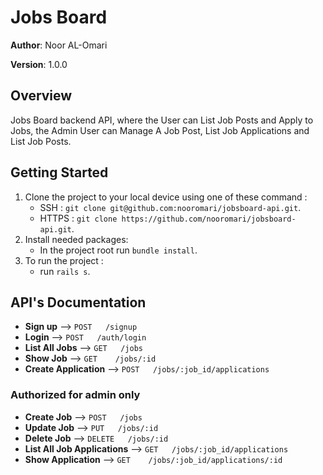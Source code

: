 # Jobs Board

**Author**: Noor AL-Omari

**Version**: 1.0.0

## Overview
<!-- Provide a high level overview of what this application is and why you are building it, beyond the fact that it's an assignment for this class. (i.e. What's your problem domain?) -->
Jobs Board backend API, where the User can List Job Posts and Apply to Jobs, the Admin User can Manage A Job Post, List Job Applications and List Job Posts.

## Getting Started
<!-- What are the steps that a user must take in order to build this app on their own machine and get it running? -->
1. Clone the project to your local device using one of these command :
    - SSH : `git clone git@github.com:nooromari/jobsboard-api.git`.
    - HTTPS : `git clone https://github.com/nooromari/jobsboard-api.git`.
2. Install needed packages:  
    - In the project root run `bundle install`.
3. To run the project :
    - run `rails s`.

## API's Documentation

- **Sign up** --> `POST   /signup`
- **Login** --> `POST   /auth/login`
- **List All Jobs** --> `GET   /jobs`
- **Show Job** --> `GET    /jobs/:id`
- **Create Application** --> `POST   /jobs/:job_id/applications`

### Authorized for admin only

- **Create Job** --> `POST   /jobs`
- **Update Job** --> `PUT   /jobs/:id`
- **Delete Job** --> `DELETE   /jobs/:id`
- **List All Job Applications** --> `GET   /jobs/:job_id/applications`
- **Show Application** --> `GET    /jobs/:job_id/applications/:id`

<!-- ## [Live URL]() -->

<!-- This README would normally document whatever steps are necessary to get the
application up and running. -->

<!-- Things you may want to cover: -->

<!-- * Ruby version ~ 3.1.2

* System dependencies

* Configuration

* Database creation

* Database initialization

* How to run the test suite

* Services (job queues, cache servers, search engines, etc.)

* Deployment instructions

* ... -->
